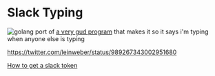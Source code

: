 # Slack Typing

![golang](https://raw.githubusercontent.com/egonelbre/gophers/1702876f52d31fec56212f1b464467e9149b90f9/icon/emoji/gopher-blushing.png)
port of [a very gud program](https://github.com/will/slacktyping) that makes it
so it says i'm typing when anyone else is typing

<https://twitter.com/leinweber/status/989267343002951680>

[How to get a slack token](https://github.com/erroneousboat/slack-term/wiki#method-4)
